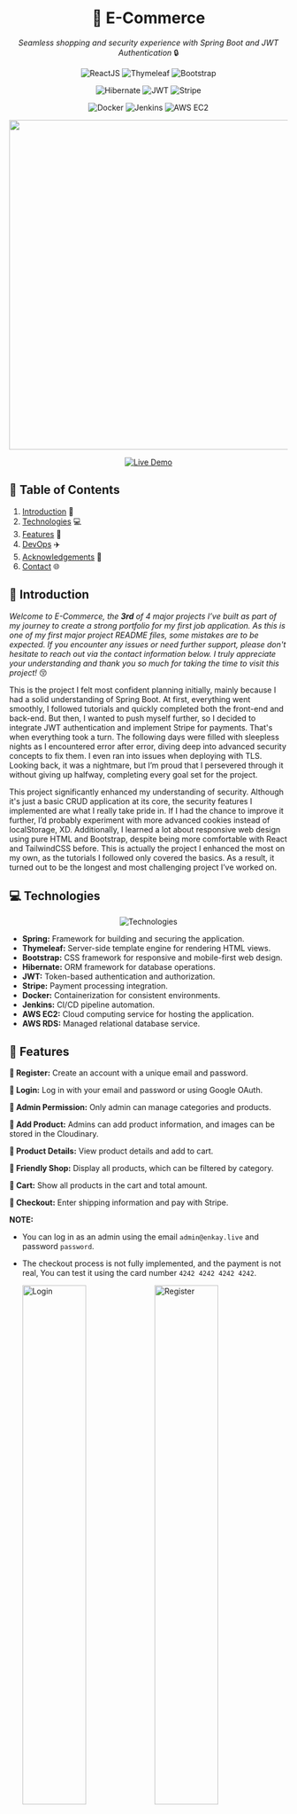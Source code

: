 <div align="center">

  # 🛒 E-Commerce

  *Seamless shopping and security experience with Spring Boot and JWT Authentication* 🔒

  ![ReactJS](https://img.shields.io/badge/Spring-black?style=for-the-badge&logo=spring&logoColor=6DB33F)
  ![Thymeleaf](https://img.shields.io/badge/Thymeleaf-black?style=for-the-badge&logo=thymeleaf&logoColor=005F0F)
  ![Bootstrap](https://img.shields.io/badge/Bootstrap-black?style=for-the-badge&logo=bootstrap&logoColor=7952B3)

  ![Hibernate](https://img.shields.io/badge/hibernate-white?style=for-the-badge&logo=hibernate&logoColor=59666C)
  ![JWT](https://img.shields.io/badge/JWT-white?style=for-the-badge&logo=jsonwebtokens&logoColor=000000)
  ![Stripe](https://img.shields.io/badge/Stripe-white?style=for-the-badge&logo=stripe&logoColor=645cf5)

  ![Docker](https://img.shields.io/badge/Docker-0A2647?style=for-the-badge&logo=Docker&logoColor=2496ED)
  ![Jenkins](https://img.shields.io/badge/Jenkins/CD-0A2647?style=for-the-badge&logo=Jenkins&logoColor=eadbc0)
  ![AWS EC2](https://img.shields.io/badge/AWS_EC2-0A2647?style=for-the-badge&logo=amazonwebservices&logoColor=FF9900)

  <img width="595px" src="https://res.cloudinary.com/dvzhmi7a9/image/upload/v1727361252/ECommerce/Screenshot/3-Home.png">

  [![Live Demo](https://img.shields.io/badge/🔗_Visit_website-white?style=flat)](https://e-commerce.enkay.live)

</div>

## 📘 Table of Contents
1. [Introduction](#introduction) 🧟
2. [Technologies](#technologies) 💻
3. [Features](#features) 🔎
4. [DevOps](#devops) ✈️
5. [Acknowledgements](#acknowledgements) 💙
6. [Contact](#contact) 🌐

## 🧟 <a name="introduction">Introduction</a>
*Welcome to E-Commerce, the **3rd** of 4 major projects I’ve built as part of my journey to create a strong portfolio for my first job application. As this is one of my first major project README files, some mistakes are to be expected. If you encounter any issues or need further support, please don't hesitate to reach out via the contact information below. I truly appreciate your understanding and thank you so much for taking the time to visit this project!* 😚

This is the project I felt most confident planning initially, mainly because I had a solid understanding of Spring Boot. At first, everything went smoothly, I followed tutorials and quickly completed both the front-end and back-end. But then, I wanted to push myself further, so I decided to integrate JWT authentication and implement Stripe for payments. That's when everything took a turn. The following days were filled with sleepless nights as I encountered error after error, diving deep into advanced security concepts to fix them. I even ran into issues when deploying with TLS. Looking back, it was a nightmare, but I’m proud that I persevered through it without giving up halfway, completing every goal set for the project.

This project significantly enhanced my understanding of security. Although it's just a basic CRUD application at its core, the security features I implemented are what I really take pride in. If I had the chance to improve it further, I’d probably experiment with more advanced cookies instead of localStorage, XD. Additionally, I learned a lot about responsive web design using pure HTML and Bootstrap, despite being more comfortable with React and TailwindCSS before. This is actually the project I enhanced the most on my own, as the tutorials I followed only covered the basics. As a result, it turned out to be the longest and most challenging project I’ve worked on.

## 💻 <a name="technologies">Technologies</a>

<div align="center">

  ![Technologies](https://skillicons.dev/icons?i=java,spring,bootstrap,mysql,hibernate,docker,jenkins,aws)

</div>

- **Spring:** Framework for building and securing the application.
- **Thymeleaf:** Server-side template engine for rendering HTML views.
- **Bootstrap:** CSS framework for responsive and mobile-first web design.
- **Hibernate:** ORM framework for database operations.
- **JWT:** Token-based authentication and authorization.
- **Stripe:** Payment processing integration.
- **Docker:** Containerization for consistent environments.
- **Jenkins:** CI/CD pipeline automation.
- **AWS EC2:** Cloud computing service for hosting the application.
- **AWS RDS:** Managed relational database service.

## 🔎 <a name="features">Features</a>

**🔷 Register:** Create an account with a unique email and password.

**🔷 Login:** Log in with your email and password or using Google OAuth.

**🔷 Admin Permission:** Only admin can manage categories and products.

**🔷 Add Product:** Admins can add product information, and images can be stored in the Cloudinary.

**🔷 Product Details:** View product details and add to cart.

**🔷 Friendly Shop:** Display all products, which can be filtered by category.

**🔷 Cart:** Show all products in the cart and total amount.

**🔷 Checkout:** Enter shipping information and pay with Stripe.

**NOTE:** 
- You can log in as an admin using the email `admin@enkay.live` and password `password`.
- The checkout process is not fully implemented, and the payment is not real, You can test it using the card number `4242 4242 4242 4242`.


  <img width="49%" src="https://res.cloudinary.com/dvzhmi7a9/image/upload/v1727361253/ECommerce/Screenshot/1-Login.png" alt="Login"> <img width="49%" src="https://res.cloudinary.com/dvzhmi7a9/image/upload/v1727361252/ECommerce/Screenshot/2-Register.png" alt="Register">

  <img width="49%" src="https://res.cloudinary.com/dvzhmi7a9/image/upload/v1727361252/ECommerce/Screenshot/3-Home.png" alt="Home"> <img width="49%" src="https://res.cloudinary.com/dvzhmi7a9/image/upload/v1727361253/ECommerce/Screenshot/4-Admin.png" alt="Admin">

  <img width="49%" src="https://res.cloudinary.com/dvzhmi7a9/image/upload/v1727361253/ECommerce/Screenshot/5-Categories.png" alt="Categories"> <img width="49%" src="https://res.cloudinary.com/dvzhmi7a9/image/upload/v1727361253/ECommerce/Screenshot/6-Products.png" alt="Products">

  <img width="49%" src="https://res.cloudinary.com/dvzhmi7a9/image/upload/v1727361254/ECommerce/Screenshot/7-Add.png" alt="Add Product"> <img width="49%" src="https://res.cloudinary.com/dvzhmi7a9/image/upload/v1727361254/ECommerce/Screenshot/8-Shop.png" alt="Shop">

  <img width="49%" src="https://res.cloudinary.com/dvzhmi7a9/image/upload/v1727361254/ECommerce/Screenshot/9-Cart.png" alt="Cart"> <img width="49%" src="https://res.cloudinary.com/dvzhmi7a9/image/upload/v1727361252/ECommerce/Screenshot/10-Checkout.png" alt="Checkout">

## ✈️ <a name="devops">DevOps</a>

### Prerequisites
- [Git](https://git-scm.com/)
- [Java](https://www.oracle.com/java/)
- [MySQL](https://www.mysql.com/)
- [Docker](https://www.docker.com/)
- [AWS](https://aws.amazon.com/)

### 🖥️ Development 

#### 1. Clone the repository:
```
https://github.com/eNKay2408/E-Commerce.git
cd E-Commerce
```

#### 2. Set Up Environment Variables:
- Create a `.env` file in the directory and add the following environment variables:
  ```
  DB_USERNAME=your_db_username
  DB_PASSWORD=your_db_password
  DB_URL=your_db_url/e-commerce

  GOOGLE_CLIENT_ID=your_google_client_id
  GOOGLE_CLIENT_SECRET=your_google_client_secret

  STRIPE_SECRET_KEY=your_stripe_secret_key

  JWT_SECRET=your_jwt_secret

  CLOUDINARY_CLOUD_NAME=your_cloudinary_cloud_name
  CLOUDINARY_API_KEY=your_cloudinary_api_key
  CLOUDINARY_API_SECRET=your_cloudinary_api_secret
  ```
- Some useful resources to get the environment variables:
  - [MySQL](https://www.youtube.com/watch?v=BxdSUGBs0gM)
  - [Google OAuth](https://www.youtube.com/watch?v=HtJKUQXmtok)
  - [Stripe](https://www.youtube.com/watch?v=-g3nUV_y648)
  - [JWT secret](https://jwtsecret.com/generate)
  - [Cloudinary](https://www.youtube.com/watch?v=MMPHybpGXDc)

#### 3. Start the development
- For Mac/Linux: `./mvnw spring-boot:run`

- For Windows: `./mvnw.cmd spring-boot:run`

#### 4. See the changes reflected in real-time:
- Open [http://localhost:8080](http://localhost:8080) to view the application in the browser.

### 🔄 CI/CD - Jenkins

#### 1. Create Github repository and add remote URL to the local repository.

#### 2. Set up AWS EC2 instance:
- Launch an EC2 instance with the following configurations: Amazon Linux, t2.micro (free tier eligible) and open port `22`, `80`, `443` in the security group.

- Connect to the instance directly or [using SSH](https://www.youtube.com/watch?v=8UqtMcX_kg0) and install Docker and nginx on the server:
  ```
  sudo yum update -y
  sudo amazon-linux-extras install docker
  sudo systemctl start docker
  sudo systemctl enable docker
  sudo systemctl status docker
  sudo usermod -a -G docker ec2-user

  sudo yum install nginx
  sudo systemctl start nginx
  sudo systemctl enable nginx
  sudo systemctl status nginx
  ```

- Configure Nginx to reverse proxy the application to port `8080`. Follow the [tutorial video](https://www.youtube.com/watch?v=B62QSbPhh1s) for detailed instructions.
  ```
  location / {
    proxy_pass http://localhost:8080;
    ...
  }
  ```

#### 3. Set up RDS MySQL database (Optional):

- **NOTE**: You can use the MySQL database on the EC2 instance through Docker or install locally MySQL on the EC2 instance.
- Create a new RDS MySQL database with the following configurations: MySQL, Free tier eligible, No public and must be in the same VPC as the EC2 instance.
- Open inbound port `3306` in the RDS security group for the EC2 instance.
- Follow the [tutorial](https://www.youtube.com/watch?v=7e_mjVUV-zA) for create RDS MySQL database and test connection with EC2 instance (only replace `mariaDB` with `mysql`).
- Change the `DB_URL`, `DB_USERNAME`, `DB_PASSWORD` in the `.env` file to the RDS MySQL database. 

#### 4. Run Jenkins on the local machine (You can also run Jenkins using other methods):
- Run Jenkins locally using Docker:
  ```
  docker run --name jenkins \ 
  -p 8080:8080 -p 50000:50000 \ 
  -v /var/run/docker.sock:/var/run/docker.sock \ 
  -v jenkins_home:/var/jenkins_home \ 
  jenkins/jenkins:lts-jdk17
  ```

- **Important** Get the Docker group ID on the host machine:
  ```
  cat /etc/group | grep docker
  ```

- Install Docker CLI and add permission for Jenkins user to run Docker commands (DinD):
  ```
  docker exec -u root -it jenkins bash
  apt update
  apt install docker.io
  docker --version

  groupdel docker
  groupadd -g <DOCKER_GROUP_ID_ON_HOST> docker
  usermod -a -G docker jenkins
  ```

- Exit and restart the Jenkins container.

#### 5. Configure Jenkins:
- Get the initial admin password from the Jenkins container:
  ```
  docker exec -it jenkins cat /var/jenkins_home/secrets/initialAdminPassword
  ```

- Open [Jenkins](http://localhost:8080) on the browser, login and install the recommended plugins.

- Install `Maven` plugin and then go to Tools Configuration > Maven > Add Maven and set the name to `3.9` and install automatically.

- Set up credentials: 
  - Go to Manage Jenkins > Manage Credentials > Global Credentials > Add Credentials. Add the following credentials with `ID`.
  - Add AWS credentials (Secret text): `ec2-host-ip`, `ec2-ssh-key`
  - Add Docker Hub credentials (Username with password): `dockerhub-access`
  - Add application `.env` file (Secret file): `spring-env-file`

#### 6. Create a new Jenkins pipeline:
- Go to Jenkins dashboard and click on `New Item`.
- Create a new pipeline and go to the pipeline configuration.
- Choose `Pipeline script from SCM` and select `Git`.
- Add Github repository URL and change branch to build from `main`.

#### 7. Push the code to Github:
- Edit `IMAGE` in the `Jenkinsfile` to your Docker Hub repository name.
- Push the code to the Github repository.
- Click on `Build Now` in the Jenkins pipeline.
- Once the pipeline is successful, the application will be deployed to IP public AWS EC2.

![Successful Deployment](https://res.cloudinary.com/dvzhmi7a9/image/upload/v1727361252/ECommerce/Screenshot/0-Jenkins.png)

**NOTE:** The pipeline will automatically build and deploy the application whenever changes are pushed to the Github repository as long as the container Jenkins server is running. Because I have already set up pollSCM in the `Jenkinsfile` to check for changes every 1 minute.

### 🌟 I hope it saves you time debugging, as I’ve already gone through the tough parts for you, `XD`. And if you found it useful, a star on this GitHub repository would mean the world to me!

## 💙 <a name="acknowledgements">Acknowledgements</a>

- **[Sheryians Coding School](https://www.youtube.com/@sheryians):** For the simple [tutorial](https://www.youtube.com/playlist?list=PLbtI3_MArDOlnBkBS-O04_YNIaZG4yetn) that helped me build the application.
- **[Docker](https://www.docker.com/):** For the free containerization service that helped me deploy the application.
- **[Jenkins](https://www.jenkins.io/):** For automating the build and deployment processes through CI/CD pipelines.
- **[AWS](https://aws.amazon.com/):** For the free tier EC2 and RDS services that helped me host and store data.
- **[Cloudinary](https://cloudinary.com/):** For the free image hosting service that helped me store and serve images.
- **[anmolbaranwal](https://dev.to/anmolbaranwal):** For the amazing [article](https://dev.to/anmolbaranwal/make-github-readme-like-pro-15am) that helped me create this beautiful README.

## 🌐 <a name="contact">Contact</a>

- **Name:** Nguyen Phan Duc Khai - **eNKay**
- **Portfolio:** [enkay.live](https://enkay.live)
- **LinkedIn:** [en-kay](https://www.linkedin.com/in/en-kay/)
- **Email:** [enkay.work@outlook.com](mailto:enkay.work@outlook.com)